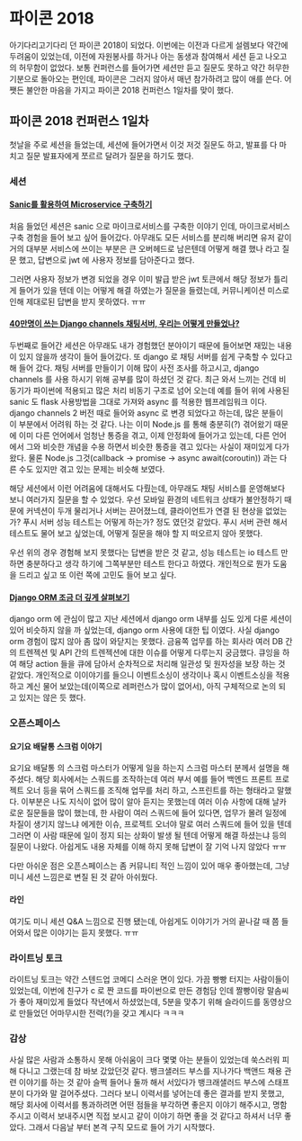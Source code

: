 # 파이콘 2018

아기다리고기다리 던 파이콘 2018이 되었다. 이번에는 이전과 다르게 설렘보다 약간에 두려움이 있었는데, 이전에 자원봉사를 하거나 아는 동생과 참여해서 세션 듣고 나오고의 허무함이 없었다. 보통 컨퍼런스를 들어가면 세션만 듣고 질문도 못하고 약간 허무한 기분으로 돌아오는 편인데, 파이콘은 그러지 않아서 매년 참가하려고 많이 애를 쓴다. 어쨋든 불안한 마음을 가지고 파이콘 2018 컨퍼런스 1일차를 맞이 했다.

## 파이콘 2018 컨퍼런스 1일차

첫날을 주로 세션을 들었는데, 세션에 들어가면서 이것 저것 질문도 하고, 발표를 다 마치고 질문 발표자에게 쪼르르 달려가 질문을 하기도 했다. 

### 세션

#### [Sanic를 활용하여 Microservice 구축하기](https://www.pycon.kr/2018/program/37)

처음 들었던 세션은 sanic 으로 마이크로서비스를 구축한 이야기 인데, 마이크로서비스 구축 경험을 들어 보고 싶어 들어갔다. 아무래도 모든 서비스를 분리해 버리면 유저 같이 거의 대부분 서비스에 쓰이는 부분은 큰 오버헤드로 남은텐데 어떻게 해결 했나 라고 질문 했고, 답변으로 jwt 에 사용자 정보를 담아준다고 했다.

그러면 사용자 정보가 변경 되었을 경우 이미 발급 받은 jwt 토큰에서 해당 정보가 틀리게 들어가 있을 텐데 이는 어떻게 해결 하였는가 질문을 들렸는데, 커뮤니케이션 미스로 인해 제대로된 답변을 받지 못하였다. ㅠㅠ

#### [40만명이 쓰는 Django channels 채팅서버, 우리는 어떻게 만들었나?](https://www.pycon.kr/2018/program/19)

두번째로 들어간 세션은 아무래도 내가 경험했던 분야이기 때문에 들어보면 재밌는 내용이 있지 않을까 생각이 들어 들어갔다. 또 django 로 채팅 서버를 쉽게 구축할 수 있다고해 들어 갔다. 채팅 서버를 만들이기 이해 많이 사전 조사를 하고시고, django channels 를 사용 하시기 위해 공부를 많이 하셨던 것 같다. 최근 와서 느끼는 건데 비동기가 파이썬에 적용되고 많은 처리 비동기 구조로 넘어 오는데 예를 들어 위에 사용된 sanic 도 flask 사용방법을 그대로 가져와 async 를 적용한 웹프레임워크 이다. django channels 2 버전 때로 들어와 async 로 변경 되었다고 하는데, 많은 분들이 이 부분에서 어려워 하는 것 같다. 나는 이미 Node.js 를 통해 충분히(?) 겪어왔기 때문에 이미 다른 언어에서 엄청난 통증을 겪고, 이제 안정화에 들어가고 있는데, 다른 언어에서 그와 비슷한 개념을 수용 하면서 비슷한 통증을 겪고 있다는 사실이 재미있게 다가 왔다. 물론 Node.js 그것(callback -> promise -> async await(coroutin)) 과는 다른 수도 있지만 겪고 있는 문제는 비슷해 보였다.

해당 세션에서 이런 어려움에 대해서도 다뤘는데, 아무래도 채팅 서비스를 운영해보다 보니 여러가지 질문을 할 수 있었다. 우선 모바일 환경의 네트워크 상태가 불안정하기 때문에 커넥션이 두개 물리거나 서버는 끈어졌느데, 클라이언트가 연결 된 현상을 없었는가? 푸시 서버 성능 테스트는 어떻게 하는가? 정도 였던것 같았다. 푸시 서버 관련 해서 테스트도 물어 보고 싶었는데, 어떻게 질문을 해야 할 지 떠오르지 않아 못했다. 

우선 위의 경우 경험해 보지 못했다는 답변을 받은 것 같고, 성능 테스트는 io 테스트 만하면 충분하다고 생각 하기에 그쪽부분만 테스트 한다고 하였다. 개인적으로 뭔가 도움을 드리고 싶고 또 이런 쪽에 고민도 들어 보고 싶다.

#### [Django ORM 조금 더 깊게 살펴보기](https://www.pycon.kr/2018/program/53)

django orm 에 관심이 많고 지난 세션에서 django orm 내부를 심도 있게 다룬 세션이 있어 비슷하지 않을 까 싶었는데, django orm 사용에 대한 팁 이였다. 사실 django orm 경험이 많지 않아 좀 많이 와닫지는 못했다. 금융쪽 업무를 하는 회사라 여러 DB 간의 트렌젝션 및 API 간의 트렌젝션에 대한 이슈를 어떻게 다루는지 궁금했다. 큐잉을 하여 해당 action 들을 큐에 담아서 순차적으로 처리해 일관성 및 원자성을 보장 하는 것 같았다. 개인적으로 이이야기를 들으니 이벤트소싱이 생각이나 혹시 이벤트소싱을 적용 하고 계신 물어 보았는데(이쪽으로 레퍼런스가 많이 없어서), 아직 구체적으로 논의 되고 있지는 않은 듯 했다. 

### 오픈스페이스

#### 요기요 배달통 스크럼 이야기

요기요 배달통 의 스크럼 마스터가 어떻게 일을 하는지 스크럼 마스터 분께서 설명을 해주셨다. 해당 회사에서는 스쿼드를 조작하는데 여러 부서 예를 들어 백엔드 프론트 프로젝트 오너 등을 묶어 스쿼드를 조직해 업무를 처리 하고, 스프린트를 하는 형태라고 말했다. 이부분은 나도 지식이 없어 많이 알아 듣지는 못했는데 여러 이슈 사항에 대해 날카로운 질문들을 많이 했는데, 한 사람이 여러 스쿼드에 들어 있다면, 업무가 몰려 일정에 차질이 생기지 않느냐 에게한 이슈, 프로젝트 오너야 말로 여러 스쿼드에 들어 있을 텐데 그러면 이 사람 때문에 일이 정지 되는 상화이 발생 될 텐데 어떻게 해결 하셨는냐 등의 질문이 나왔다. 아쉽게도 내용 자체를 이해 하지 못해 답변이 잘 기억 나지 않았다 ㅠㅠ

다만 아쉬운 점은 오픈스페이스는 좀 커뮤니티 적인 느낌이 있어 매우 좋아했는데, 그냥 미니 세션 느낌은로 변질 된 것 같아 아쉬웠다. 

#### 라인

여기도 미니 세션 Q&A 느낌으로 진행 됐는데, 아쉽게도 이야기가 거의 끝나갈 때 쯤 들어와서 많은 이야기는 듣지 못했다. ㅠㅠ

### 라이트닝 토크

라이트닝 토크는 약간 스텐드업 코메디 스러운 면이 있다. 가끔 빵빵 터지는 사람이들이 있었는데, 이번에 친구가 c 로 짠 코드를 파이썬으로 만든 경험담 인데 짤빵이랑 말솜씨가 좋아 재미있게 들었다 작년에서 하셨었는데, 5분을 맞추기 위해 슬라이드를 동영상으로 만들었던 어마무시한 전력(?)을 갖고 계시다 ㅋㅋㅋ



### 감상

사실 많은 사람과 소통하시 못해 아쉬움이 크다 몇몇 아는 분들이 있었는데 쑥스러워 피해 다니고 그랬는데 참 바보 갔았던것 같다. 뱅크샐러드 부스를 지나가다 백앤드 채용 관련 이야기를 하는 것 같아 슬쩍 들어나 둘까 해서 서있다가 뱅크래샐러드 부스에 스태프 분이 다가와 말 걸어주셨다. 그러다 보니 이력서를 넣어는데 좋은 결과를 받지 못했고, 해당 회사에 이력서를 통과하려면 어떤 점들을 부각하면 좋은지 이야기 해주시고, 명함 주시고 이력서 보내주시면 직접 보시고 같이 이야기 하면 좋을 것 같다고 하셔서 너무 좋았다. 그래서 다음날 부터 본격 구직 모드로 들어 가기 시작했다.